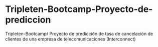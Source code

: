 # Tripleten-Bootcamp-Proyecto-de-prediccion
Tripleten-Bootcamp/ Proyecto de predicción de tasa de cancelación de clientes de una empresa de telecomunicaciones (Interconnect)
